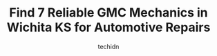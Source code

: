 ---
layout: ampstory
image: https://images.unsplash.com/photo-1573661687979-b1fe429b9da3?ixlib=rb-4.0.3&ixid=MnwxMjA3fDB8MHxwaG90by1wYWdlfHx8fGVufDB8fHx8&auto=format&fit=crop&w=640&h=853&q=80
author: techidn
featured: false
description: Experience the excellence of automotive service by visiting the 7 best GMC Mechanic in Wichita KS, USA. With their expertise, attention to detail, and commitment to customer satisfaction, yo
title: Find 7 Reliable GMC Mechanics in Wichita KS for Automotive Repairs
cover:
   title: Find 7 Reliable GMC Mechanics in Wichita KS for Automotive Repairs
   subtitle: Rickpate
   background: https://images.unsplash.com/photo-1573661687979-b1fe429b9da3?ixlib=rb-4.0.3&ixid=MnwxMjA3fDB8MHxwaG90by1wYWdlfHx8fGVufDB8fHx8&auto=format&fit=crop&w=640&h=853&q=80

pages: 
 - layout: thirds
   top: <h1>#1 L&M Auto Repair</h1>
   bottom: "<p>I have been taking my cars to L&M for years and have enjoyed watching the business grow.  I took my moms 2000 truck in due to the ac had quit working and it had been a c</p>"
   background: https://www.knot35.com/toplist/wp-content/uploads/2023/06/best-gmc-mechanic-1-in-wichita-ks-1685834569.jpeg
   backgroundblur: true
 - layout: thirds
   top: <h1>#2 Donovan Auto & Truck Center</h1>
   bottom: "<p>5800 W Kellogg Dr, Wichita, KS 67209, United States</p>"
   background: https://www.knot35.com/toplist/wp-content/uploads/2023/06/best-gmc-mechanic-2-in-wichita-ks-1685834570.jpeg
   cta:
      link: https://www.knot35.com/toplist/find-7-reliable-gmc-mechanics-in-wichita-ks-for-automotive-repairs/
      text: Find 7 Reliable GMC Mechanics in Wichita KS for Automotive Repairs
 - layout: thirds
   top: <h1>#3 Affinity Automotive Services</h1>
   bottom: "<p>2606 W Pawnee St, Wichita, KS 67213, United States</p>"
   background: https://www.knot35.com/toplist/wp-content/uploads/2023/06/best-gmc-mechanic-3-in-wichita-ks-1685834570.jpeg
   cta:
      link: https://www.knot35.com/toplist/find-7-reliable-gmc-mechanics-in-wichita-ks-for-automotive-repairs/
      text: Find 7 Reliable GMC Mechanics in Wichita KS for Automotive Repairs
 - layout: thirds
   top: <h1>#4 Auto Smart Inc.</h1>
   bottom: "<p>5751 W Central Ave, Wichita, KS 67212, United States</p>"
   background: https://images.unsplash.com/photo-1534312527009-56c7016453e6?ixlib=rb-4.0.3&ixid=MnwxMjA3fDB8MHxwaG90by1wYWdlfHx8fGVufDB8fHx8&auto=format&fit=crop&w=640&h=853&q=80
   cta:
      link: https://www.knot35.com/toplist/find-7-reliable-gmc-mechanics-in-wichita-ks-for-automotive-repairs/
      text: Find 7 Reliable GMC Mechanics in Wichita KS for Automotive Repairs
 - layout: thirds
   top: <h1>#5 Woodys Automotive - College Hill</h1>
   bottom: "<p>4645 E Central Ave, Wichita, KS 67208, United States</p>"
   background: https://images.unsplash.com/photo-1618005182384-a83a8bd57fbe?ixlib=rb-4.0.3&ixid=MnwxMjA3fDB8MHxwaG90by1wYWdlfHx8fGVufDB8fHx8&auto=format&fit=crop&w=640&h=853&q=80
   cta:
      link: https://www.knot35.com/toplist/find-7-reliable-gmc-mechanics-in-wichita-ks-for-automotive-repairs/
      text: Find 7 Reliable GMC Mechanics in Wichita KS for Automotive Repairs
 - layout: thirds
   top: <h1>#6 Uncle Ricks Diesel and Auto LLC</h1>
   bottom: "<p>3140 S West St, Wichita, KS 67217, United States</p>"
   background: https://images.unsplash.com/photo-1541356665065-22676f35dd40?ixlib=rb-4.0.3&ixid=MnwxMjA3fDB8MHxwaG90by1wYWdlfHx8fGVufDB8fHx8&auto=format&fit=crop&w=640&h=853&q=80
   cta:
      link: https://www.knot35.com/toplist/find-7-reliable-gmc-mechanics-in-wichita-ks-for-automotive-repairs/
      text: Find 7 Reliable GMC Mechanics in Wichita KS for Automotive Repairs
 - layout: thirds
   top: <h1>#7 Myers Automotive</h1>
   bottom: "<p>7585 W 21st St, Wichita, KS 67205, United States</p>"
   background: https://images.unsplash.com/photo-1533998839656-76f5e4b2bccb?ixlib=rb-4.0.3&ixid=MnwxMjA3fDB8MHxwaG90by1wYWdlfHx8fGVufDB8fHx8&auto=format&fit=crop&w=640&h=853&q=80
   cta:
      link: https://www.knot35.com/toplist/find-7-reliable-gmc-mechanics-in-wichita-ks-for-automotive-repairs/
      text: Find 7 Reliable GMC Mechanics in Wichita KS for Automotive Repairs
 - layout: thirds
   middle: Continue reading...
   background: https://images.unsplash.com/photo-1546497974-b213c9efb599?ixlib=rb-4.0.3&ixid=MnwxMjA3fDB8MHxwaG90by1wYWdlfHx8fGVufDB8fHx8&auto=format&fit=crop&w=640&h=853&q=80
   cta:
      link: https://www.knot35.com/toplist/find-7-reliable-gmc-mechanics-in-wichita-ks-for-automotive-repairs/
      text: Find 7 Reliable GMC Mechanics in Wichita KS for Automotive Repairs
      
---